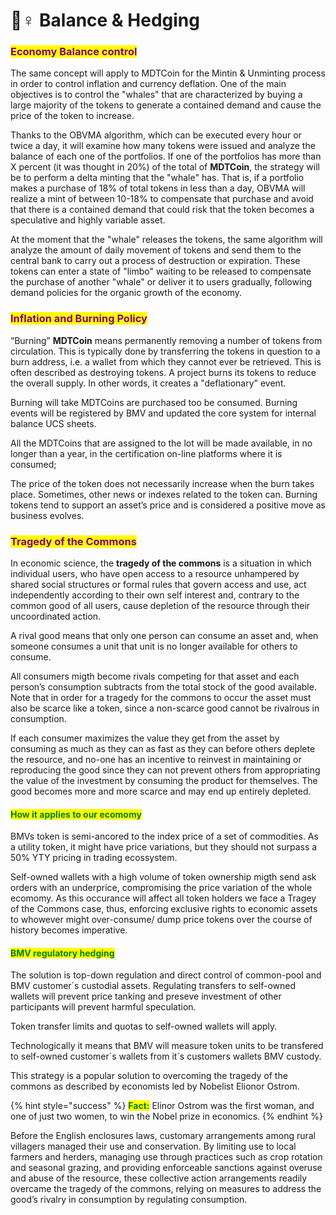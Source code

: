 # 🧘♀ Balance & Hedging

### <mark style="color:purple;">**Economy Balance control**</mark>

The same concept will apply to MDTCoin for the Mintin & Unminting process in order to control inflation and currency deflation. One of the main objectives is to control the "whales" that are characterized by buying a large majority of the tokens to generate a contained demand and cause the price of the token to increase.

Thanks to the OBVMA algorithm, which can be executed every hour or twice a day, it will examine how many tokens were issued and analyze the balance of each one of the portfolios. If one of the portfolios has more than X percent (it was thought in 20%) of the total of **MDTCoin**, the strategy will be to perform a delta minting that the "whale" has. That is, if a portfolio makes a purchase of 18% of total tokens in less than a day, OBVMA will realize a mint of between 10-18% to compensate that purchase and avoid that there is a contained demand that could risk that the token becomes a speculative and highly variable asset.

At the moment that the "whale" releases the tokens, the same algorithm will analyze the amount of daily movement of tokens and send them to the central bank to carry out a process of destruction or expiration. These tokens can enter a state of "limbo" waiting to be released to compensate the purchase of another "whale" or deliver it to users gradually, following demand policies for the organic growth of the economy.

### <mark style="color:purple;">Inflation and Burning Policy</mark>

“Burning” **MDTCoin** means permanently removing a number of tokens from circulation. This is typically done by transferring the tokens in question to a burn address, i.e. a wallet from which they cannot ever be retrieved. This is often described as destroying tokens. A project burns its tokens to reduce the overall supply. In other words, it creates a "deflationary" event.

Burning will take MDTCoins are purchased too be consumed. Burning events will be registered by BMV and updated the core system for internal balance UCS sheets.

All the MDTCoins that are assigned to the lot will be made available, in no longer than a year, in the certification on-line platforms where it is consumed;

The price of the token does not necessarily increase when the burn takes place. Sometimes, other news or indexes related to the token can. Burning tokens tend to support an asset’s price and is considered a positive move as business evolves.

### <mark style="color:purple;">Tragedy of the Commons</mark>

In economic science, the **tragedy of the commons** is a situation in which individual users, who have open access to a resource unhampered by shared social structures or formal rules that govern access and use, act independently according to their own self interest and, contrary to the common good of all users, cause depletion of the resource through their uncoordinated action.

A rival good means that only one person can consume an asset and, when someone consumes a unit that unit is no longer available for others to consume.&#x20;

All consumers migth become rivals competing for that asset and each person’s consumption subtracts from the total stock of the good available. Note that in order for a tragedy for the commons to occur the asset must also be scarce like a token, since a non-scarce good cannot be rivalrous in consumption.

If each consumer maximizes the value they get from the asset by consuming as much as they can as fast as they can before others deplete the resource, and no-one has an incentive to reinvest in maintaining or reproducing the good since they can not prevent others from appropriating the value of the investment by consuming the product for themselves. The good becomes more and more scarce and may end up entirely depleted.

#### <mark style="color:green;">How it applies to our ecomomy</mark>

BMVs token is semi-ancored to the index price of a set of commodities. As a utility token, it might have price variations, but they should not surpass a 50% YTY pricing in trading ecossystem.

Self-owned wallets with a high volume of token ownership migth send ask orders with an underprice, compromising the price variation of the whole ecomomy. As this occurance will affect all token holders we face a Tragey of the Commons case, thus, enforcing exclusive rights to economic assets to whowever might over-consume/ dump price tokens over the course of history becomes imperative.

#### <mark style="color:green;">BMV regulatory hedging</mark>

The solution is top-down regulation and direct control of common-pool and BMV customer´s custodial assets. Regulating transfers to self-owned wallets will prevent price tanking and preseve investment of other participants will prevent harmful speculation.&#x20;

Token transfer limits and quotas to self-owned wallets will apply.

Technologically it means that BMV will measure token units to be transfered to self-owned customer´s wallets from it´s customers wallets BMV custody.

This strategy is a popular solution to overcoming the tragedy of the commons as described by economists led by Nobelist Elionor Ostrom.

{% hint style="success" %}
<mark style="color:green;">**Fact:**</mark> Elinor Ostrom was the first woman, and one of just two women, to win the Nobel prize in economics.
{% endhint %}

Before the English enclosures laws, customary arrangements among rural villagers managed their use and conservation. By limiting use to local farmers and herders, managing use through practices such as crop rotation and seasonal grazing, and providing enforceable sanctions against overuse and abuse of the resource, these collective action arrangements readily overcame the tragedy of the commons, relying on measures to address the good’s rivalry in consumption by regulating consumption.


